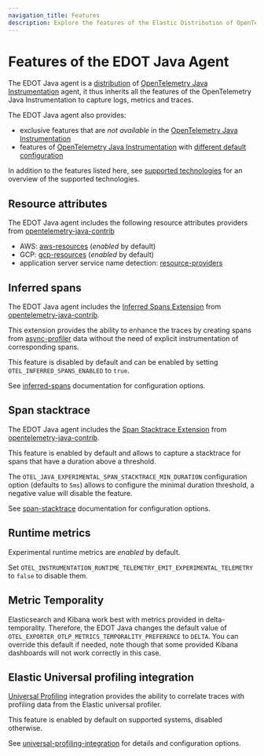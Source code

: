 ```yaml
---
navigation_title: Features
description: Explore the features of the Elastic Distribution of OpenTelemetry (EDOT) Java Agent, including inherited OpenTelemetry features and exclusive Elastic enhancements like inferred spans and universal profiling integration.
---
```

# Features of the EDOT Java Agent

The EDOT Java agent is a [distribution](https://opentelemetry.io/docs/concepts/distributions/) of
[OpenTelemetry Java Instrumentation](https://github.com/open-telemetry/opentelemetry-java-instrumentation) agent, it thus
inherits all the features of the OpenTelemetry Java Instrumentation to capture logs, metrics and traces.

The EDOT Java agent also provides:

- exclusive features that are _not available_ in the [OpenTelemetry Java Instrumentation](https://github.com/open-telemetry/opentelemetry-java-instrumentation)
- features of [OpenTelemetry Java Instrumentation](https://github.com/open-telemetry/opentelemetry-java-instrumentation) with [different default configuration](./configuration#configuration-options)

In addition to the features listed here, see [supported technologies](./supported-technologies) for an overview of the supported technologies.

## Resource attributes

The EDOT Java agent includes the following resource attributes providers from [opentelemetry-java-contrib](https://github.com/open-telemetry/opentelemetry-java-contrib/)
- AWS: [aws-resources](https://github.com/open-telemetry/opentelemetry-java-contrib/tree/main/aws-resources) (_enabled_ by default)
- GCP: [gcp-resources](https://github.com/open-telemetry/opentelemetry-java-contrib/tree/main/gcp-resources) (_enabled_ by default)
- application server service name detection: [resource-providers](https://github.com/open-telemetry/opentelemetry-java-contrib/tree/main/resource-providers)

## Inferred spans

The EDOT Java agent includes the [Inferred Spans Extension](https://github.com/open-telemetry/opentelemetry-java-contrib/tree/main/inferred-spans)
from [opentelemetry-java-contrib](https://github.com/open-telemetry/opentelemetry-java-contrib/).

This extension provides the ability to enhance the traces by creating spans from [async-profiler](https://github.com/async-profiler/async-profiler) data without the need of explicit instrumentation of corresponding spans.

This feature is disabled by default and can be enabled by setting `OTEL_INFERRED_SPANS_ENABLED` to `true`.

See [inferred-spans](https://github.com/open-telemetry/opentelemetry-java-contrib/tree/main/inferred-spans) documentation for configuration options.

## Span stacktrace

The EDOT Java agent includes the [Span Stacktrace Extension](https://github.com/open-telemetry/opentelemetry-java-contrib/tree/main/span-stacktrace)
from [opentelemetry-java-contrib](https://github.com/open-telemetry/opentelemetry-java-contrib/).

This feature is enabled by default and allows to capture a stacktrace for spans that have a duration above a threshold.

The `OTEL_JAVA_EXPERIMENTAL_SPAN_STACKTRACE_MIN_DURATION` configuration option (defaults to `5ms`) allows to configure the minimal duration threshold, a negative value will disable the feature.

See [span-stacktrace](https://github.com/open-telemetry/opentelemetry-java-contrib/tree/main/span-stacktrace) documentation for configuration options.

## Runtime metrics

Experimental runtime metrics are _enabled_ by default.

Set `OTEL_INSTRUMENTATION_RUNTIME_TELEMETRY_EMIT_EXPERIMENTAL_TELEMETRY` to `false` to disable them.

## Metric Temporality

Elasticsearch and Kibana work best with metrics provided in delta-temporality.
Therefore, the EDOT Java changes the default value of `OTEL_EXPORTER_OTLP_METRICS_TEMPORALITY_PREFERENCE` to `DELTA`.
You can override this default if needed, note though that some provided Kibana dashboards will not work correctly in this case.

## Elastic Universal profiling integration

[Universal Profiling](https://www.elastic.co/observability/universal-profiling) integration provides the ability to correlate traces with profiling data from the Elastic universal profiler.

This feature is enabled by default on supported systems, disabled otherwise.

See [universal-profiling-integration](https://github.com/elastic/elastic-otel-java/tree/main/universal-profiling-integration) for details and configuration options.
